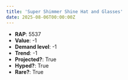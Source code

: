 ```yaml
---
title: 'Super Shimmer Shine Hat and Glasses'
date: 2025-08-06T00:00:00Z
---
```

- **RAP**: 5537
- **Value**: -1
- **Demand level**: -1
- **Trend**: -1
- **Projected?**: True
- **Hyped?**: True
- **Rare?**: True
